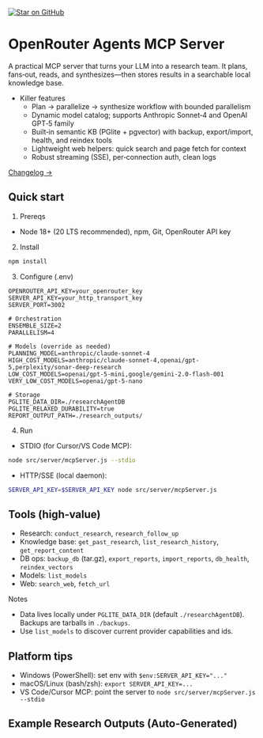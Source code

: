 [![Star on GitHub](https://img.shields.io/github/stars/wheattoast11/openrouter-deep-research-mcp?style=social)](https://github.com/wheattoast11/openrouter-deep-research-mcp)
# OpenRouter Agents MCP Server

A practical MCP server that turns your LLM into a research team. It plans, fans‑out, reads, and synthesizes—then stores results in a searchable local knowledge base.

- Killer features
  - Plan → parallelize → synthesize workflow with bounded parallelism
  - Dynamic model catalog; supports Anthropic Sonnet‑4 and OpenAI GPT‑5 family
  - Built‑in semantic KB (PGlite + pgvector) with backup, export/import, health, and reindex tools
  - Lightweight web helpers: quick search and page fetch for context
  - Robust streaming (SSE), per‑connection auth, clean logs

[Changelog →](docs/CHANGELOG.md)

## Quick start
1) Prereqs
- Node 18+ (20 LTS recommended), npm, Git, OpenRouter API key

2) Install
```bash
npm install
```

3) Configure (.env)
```dotenv
OPENROUTER_API_KEY=your_openrouter_key
SERVER_API_KEY=your_http_transport_key
SERVER_PORT=3002

# Orchestration
ENSEMBLE_SIZE=2
PARALLELISM=4

# Models (override as needed)
PLANNING_MODEL=anthropic/claude-sonnet-4
HIGH_COST_MODELS=anthropic/claude-sonnet-4,openai/gpt-5,perplexity/sonar-deep-research
LOW_COST_MODELS=openai/gpt-5-mini,google/gemini-2.0-flash-001
VERY_LOW_COST_MODELS=openai/gpt-5-nano

# Storage
PGLITE_DATA_DIR=./researchAgentDB
PGLITE_RELAXED_DURABILITY=true
REPORT_OUTPUT_PATH=./research_outputs/
```

4) Run
- STDIO (for Cursor/VS Code MCP):
```bash
node src/server/mcpServer.js --stdio
```
- HTTP/SSE (local daemon):
```bash
SERVER_API_KEY=$SERVER_API_KEY node src/server/mcpServer.js
```

## Tools (high‑value)
- Research: `conduct_research`, `research_follow_up`
- Knowledge base: `get_past_research`, `list_research_history`, `get_report_content`
- DB ops: `backup_db` (tar.gz), `export_reports`, `import_reports`, `db_health`, `reindex_vectors`
- Models: `list_models`
- Web: `search_web`, `fetch_url`

Notes
- Data lives locally under `PGLITE_DATA_DIR` (default `./researchAgentDB`). Backups are tarballs in `./backups`.
- Use `list_models` to discover current provider capabilities and ids.

## Platform tips
- Windows (PowerShell): set env with `$env:SERVER_API_KEY="..."`
- macOS/Linux (bash/zsh): `export SERVER_API_KEY=...`
- VS Code/Cursor MCP: point the server to `node src/server/mcpServer.js --stdio`

## Example Research Outputs (Auto-Generated)

